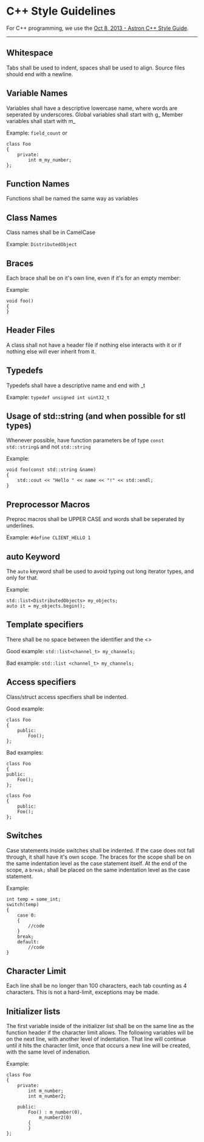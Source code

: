 C++ Style Guidelines
====================
For C++ programming, we use the [Oct 8, 2013 - Astron C++ Style Guide](https://github.com/Astron/Astron/blob/6a974ce247a364fdcd11d440db1cad0f1c2f6ba2/doc/style-guide/cxx-style.md "Oct 8, 2013 - Astron C++ Style Guide").
- - -
## Whitespace ##
Tabs shall be used to indent, spaces shall be used to align.
Source files should end with a newline.

## Variable Names ##
Variables shall have a descriptive lowercase name, where words are seperated by underscores.
Global variables shall start with g_
Member variables shall start with m_

Example: `field_count` or

	class Foo
	{
		private:
			int m_my_number;
	};

## Function Names ##
Functions shall be named the same way as variables

## Class Names ##
Class names shall be in CamelCase

Example: `DistributedObject`

## Braces ##
Each brace shall be on it's own line, even if it's for an empty member:

Example:

	void foo()
	{
	}

## Header Files ##
A class shall not have a header file if nothing else interacts with it or if nothing else will ever inherit from it.

## Typedefs ##
Typedefs shall have a descriptive name and end with _t

Example: `typedef unsigned int uint32_t`

## Usage of std::string (and when possible for stl types) ##
Whenever possible, have function parameters be of type `const std::string&` and not `std::string`

Example:

	void foo(const std::string &name)
	{
		std::cout << "Hello " << name << "!" << std::endl;
	}
	
## Preprocessor Macros ##
Preproc macros shall be UPPER CASE and words shall be seperated by underlines.

Example: `#define CLIENT_HELLO 1`

## auto Keyword ##
The `auto` keyword shall be used to avoid typing out long iterator types, and only for that.

Example:

	std::list<DistributedObjects> my_objects;
	auto it = my_objects.begin();

## Template specifiers ##
There shall be no space between the identifier and the <>

Good example: `std::list<channel_t> my_channels;`

Bad example: `std::list <channel_t> my_channels;`

## Access specifiers ##
Class/struct access specifiers shall be indented.

Good example:

	class Foo
	{
		public:
			Foo();
	};

Bad examples:

	class Foo
	{
	public:
		Foo();
	};
	
	class Foo
	{
		public:
		Foo();
	};

## Switches ##
Case statements inside switches shall be indented. If the case does not fall through, it shall have it's own scope.
The braces for the scope shall be on the same indentation level as the case statement itself.
At the end of the scope, a `break;` shall be placed on the same indentation level as the case statement.

Example:

	int temp = some_int;
	switch(temp)
	{
		case 0:
		{
			//code
		}
		break;
		default:
			//code
	}

## Character Limit ##
Each line shall be no longer than 100 characters, each tab counting as 4 characters.
This is not a hard-limit, exceptions may be made.

## Initializer lists ##
The first variable inside of the initializer list shall be on the same line as the function header
if the character limit allows.
The following variables will be on the next line, with another level of indentation. 
That line will continue until it hits the character limit, once that occurs a new line will be created,
with the same level of indenation.

Example:

	class Foo
	{
		private:
			int m_number;
			int m_number2;
			
		public:
			Foo() : m_number(0),
				m_number2(0)
			{
			}
	};
